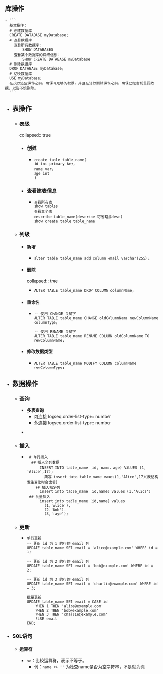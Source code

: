 ## 库操作
	- ```
	  基本操作：
	  # 创建数据库
	  CREATE DATABASE myDatabase;
	  # 查看数据库
	  	查看所有数据库：
	  		SHOW DATABASES;
	  	查看某个数据库的详细信息：
	  		SHOW CREATE DATABASE myDatabase;
	  # 删除数据库
	  DROP DATABASE myDatabase;
	  # 切换数据库
	  USE myDatabase;
	  在执行这些操作之前，确保有足够的权限，并且在进行删除操作之前，确保已经备份重要数据，以防不慎删除。
	  ```
- ## 表操作
	- ###  表级
	  collapsed:: true
		- ### 创建
			- ```
			  create table table_name(
			  id int primary key,
			  name var，
			  age int
			  )
			  ```
		- ### 查看建表信息
			- ```
			  查看所有表：
			  show tables
			  查看某个表：
			  describe table_name(describe 可省略成desc)
			  show create table table_name
			  ```
	- ### 列级
		- #### 新增
			- ```
			  alter table table_name add column email varchar(255);
			  ```
		- #### 删除
		  collapsed:: true
			- ```
			  ALTER TABLE table_name DROP COLUMN columnName;
			  ```
		- #### 重命名
			- ```
			  -- 使用 CHANGE 关键字
			  ALTER TABLE table_name CHANGE oldColumnName newColumnName columnType;
			  
			  -- 使用 RENAME 关键字
			  ALTER TABLE table_name RENAME COLUMN oldColumnName TO newColumnName;
			  
			  ```
		- #### 修改数据类型
			- ```
			  ALTER TABLE table_name MODIFY COLUMN columnName newColumnType;
			  ```
- ## 数据操作
	- ### 查询
		- **多表查询**
			- 内连接
			  logseq.order-list-type:: number
			- 外连接
			  logseq.order-list-type:: number
		- ```
		  ```
	- ### 插入
		- ```
		   # 单行插入
		   	## 插入全列数据
		   		INSERT INTO table_name (id, name，age) VALUES (1, 'Alice',17);
		          简写 insert into table_name vaues(1,'Alice',17)(表结构发生变化时会出错)
		      ## 插入指定列
		      	insert into table_name (id,name) values (1,'Alice')
		   ## 批量插入
		   		insert into table_name (id,name) values
		          (1,'Alice'),
		          (2,'Bob'),
		          (3,'raye');
		  ```
	- ### 更新
		- ```
		  单行更新
		  -- 更新 id 为 1 的行的 email 列
		  UPDATE table_name SET email = 'alice@example.com' WHERE id = 1;
		  
		  -- 更新 id 为 2 的行的 email 列
		  UPDATE table_name SET email = 'bob@example.com' WHERE id = 2;
		  
		  -- 更新 id 为 3 的行的 email 列
		  UPDATE table_name SET email = 'charlie@example.com' WHERE id = 3;
		  
		  批量更新
		  UPDATE table_name SET email = CASE id
		      WHEN 1 THEN 'alice@example.com'
		      WHEN 2 THEN 'bob@example.com'
		      WHEN 3 THEN 'charlie@example.com'
		      ELSE email  
		  END;
		  
		  ```
- ### SQL语句
	- #### 运算符
		- `<>`：比较运算符，表示不等于。
			- 例：`name <> ''` 为检查name是否为空字符串，不是就为真